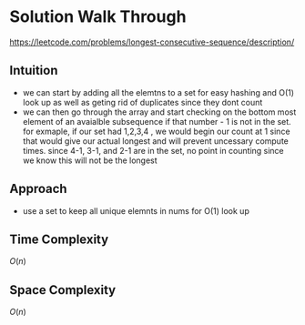 # Solution Walk Through
https://leetcode.com/problems/longest-consecutive-sequence/description/

## Intuition
- we can start by adding all the elemtns to a set for easy hashing and O(1) look up as well as geting rid of duplicates since they dont count
- we can then go through the array and start checking on the bottom most element of an avaialble subsequence if that number - 1 is not in the set. for exmaple, if our set had 1,2,3,4 , we would begin our count at 1
since that would give our actual longest and will prevent uncessary compute times. since 4-1, 3-1, and 2-1 are in the set, no point in counting since we know this will not be the longest

## Approach
- use a set to keep all unique elemnts in nums for O(1) look up

## Time Complexity
$O(n)$

## Space Complexity
$O(n)$



